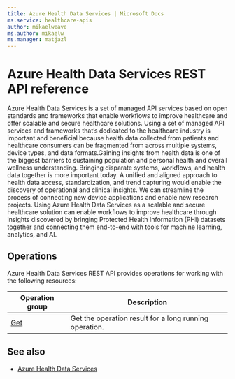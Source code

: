 ```yaml
---
title: Azure Health Data Services | Microsoft Docs
ms.service: healthcare-apis
author: mikaelweave
ms.author: mikaelw
ms.manager: matjazl
---
```


# Azure Health Data Services REST API reference

Azure Health Data Services is a set of managed API services based on open standards and frameworks that enable workflows to improve healthcare and offer scalable and secure healthcare solutions. Using a set of managed API services and frameworks that’s dedicated to the healthcare industry is important and beneficial because health data collected from patients and healthcare consumers can be fragmented from across multiple systems, device types, and data formats.Gaining insights from health data is one of the biggest barriers to sustaining population and personal health and overall wellness understanding. Bringing disparate systems, workflows, and health data together is more important today. A unified and aligned approach to health data access, standardization, and trend capturing would enable the discovery of operational and clinical insights. We can streamline the process of connecting new device applications and enable new research projects. Using Azure Health Data Services as a scalable and secure healthcare solution can enable workflows to improve healthcare through insights discovered by bringing Protected Health Information (PHI) datasets together and connecting them end-to-end with tools for machine learning, analytics, and AI.

## Operations

Azure Health Data Services REST API provides operations for working with the following resources:

| Operation group | Description                                                        |
|-----------------|--------------------------------------------------------------------|
| [Get](/rest/api/healthcareapis/operationresults/get) | Get the operation result for a long running operation. |


## See also

* [Azure Health Data Services](https://docs.microsoft.com/azure/healthcare-apis/)
